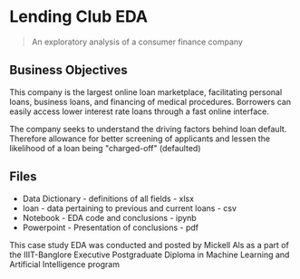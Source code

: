# Lending Club EDA
> An exploratory analysis of a consumer finance company

## Business Objectives
<p> This company is the largest online loan marketplace, facilitating personal loans, business loans, and financing of medical procedures. Borrowers can easily access lower interest rate loans through a fast online interface. 

The company seeks to understand the driving factors behind loan default. Therefore allowance for better 
screening of applicants and lessen the likelihood of a loan being "charged-off" (defaulted)
</p>

## Files
- Data Dictionary - definitions of all fields - xlsx
- loan - data pertaining to previous and current loans - csv
- Notebook - EDA code and conclusions - ipynb
- Powerpoint - Presentation of conclusions - pdf



<p> This case study EDA was conducted and posted by Mickell Als as a part of the IIIT-Banglore Executive Postgraduate Diploma in Machine Learning and Artificial Intelligence program
</p>

